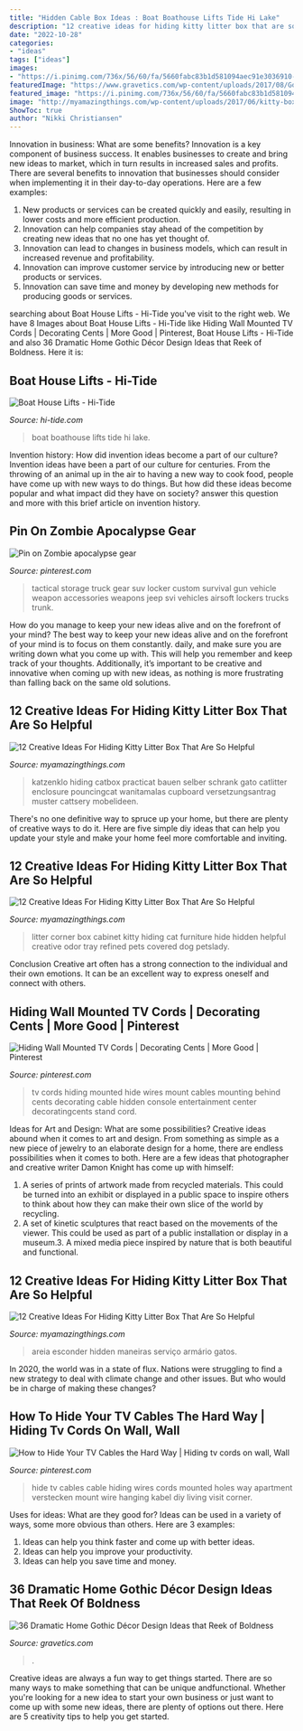 ```yaml
---
title: "Hidden Cable Box Ideas : Boat Boathouse Lifts Tide Hi Lake"
description: "12 creative ideas for hiding kitty litter box that are so helpful"
date: "2022-10-28"
categories:
- "ideas"
tags: ["ideas"]
images:
- "https://i.pinimg.com/736x/56/60/fa/5660fabc83b1d581094aec91e3036910--tactical-truck-tactical-survival.jpg"
featuredImage: "https://www.gravetics.com/wp-content/uploads/2017/08/Gothic-Bathrooms-and-Design-Ideas.jpg"
featured_image: "https://i.pinimg.com/736x/56/60/fa/5660fabc83b1d581094aec91e3036910--tactical-truck-tactical-survival.jpg"
image: "http://myamazingthings.com/wp-content/uploads/2017/06/kitty-box-3.jpg"
ShowToc: true
author: "Nikki Christiansen"
---
```



Innovation in business: What are some benefits?
Innovation is a key component of business success. It enables businesses to create and bring new ideas to market, which in turn results in increased sales and profits. There are several benefits to innovation that businesses should consider when implementing it in their day-to-day operations. Here are a few examples: 
1) New products or services can be created quickly and easily, resulting in lower costs and more efficient production. 
2) Innovation can help companies stay ahead of the competition by creating new ideas that no one has yet thought of. 
3) Innovation can lead to changes in business models, which can result in increased revenue and profitability. 
4) Innovation can improve customer service by introducing new or better products or services. 
5) Innovation can save time and money by developing new methods for producing goods or services.

	

		
searching about Boat House Lifts - Hi-Tide you've visit to the right web. We have 8 Images about Boat House Lifts - Hi-Tide like Hiding Wall Mounted TV Cords | Decorating Cents | More Good | Pinterest, Boat House Lifts - Hi-Tide and also 36 Dramatic Home Gothic Décor Design Ideas that Reek of Boldness. Here it is:
		
    
## Boat House Lifts - Hi-Tide

<img loading=lazy src="https://hi-tide.com/wp-content/uploads/2015/01/Boat-House-2.jpg" onerror="this.onerror=null;this.src='https://tse2.mm.bing.net/th?id=OIP.HVJTkFvsuaaZMkRpGfWCtwHaLH&amp;pid=15.1';" alt="Boat House Lifts - Hi-Tide">

_Source: hi-tide.com_

>boat boathouse lifts tide hi lake. 

	

Invention history: How did invention ideas become a part of our culture?
Invention ideas have been a part of our culture for centuries. From the throwing of an animal up in the air to having a new way to cook food, people have come up with new ways to do things. But how did these ideas become popular and what impact did they have on society? answer this question and more with this brief article on invention history.

    
## Pin On Zombie Apocalypse Gear

<img loading=lazy src="https://i.pinimg.com/736x/56/60/fa/5660fabc83b1d581094aec91e3036910--tactical-truck-tactical-survival.jpg" onerror="this.onerror=null;this.src='https://tse3.mm.bing.net/th?id=OIP.saaPdVwoclen8dzNwkMOFwHaE7&amp;pid=15.1';" alt="Pin on Zombie apocalypse gear">

_Source: pinterest.com_

>tactical storage truck gear suv locker custom survival gun vehicle weapon accessories weapons jeep svi vehicles airsoft lockers trucks trunk. 

	

How do you manage to keep your new ideas alive and on the forefront of your mind?
The best way to keep your new ideas alive and on the forefront of your mind is to focus on them constantly. daily, and make sure you are writing down what you come up with. This will help you remember and keep track of your thoughts. Additionally, it’s important to be creative and innovative when coming up with new ideas, as nothing is more frustrating than falling back on the same old solutions.

    
## 12 Creative Ideas For Hiding Kitty Litter Box That Are So Helpful

<img loading=lazy src="https://myamazingthings.com/wp-content/uploads/2017/06/kitty-box-12.jpg" onerror="this.onerror=null;this.src='https://tse4.mm.bing.net/th?id=OIP.Uy-Gwfwh6_O7l1QszH3OVwHaE6&amp;pid=15.1';" alt="12 Creative Ideas For Hiding Kitty Litter Box That Are So Helpful">

_Source: myamazingthings.com_

>katzenklo hiding catbox practicat bauen selber schrank gato catlitter enclosure pouncingcat wanitamalas cupboard versetzungsantrag muster cattsery mobelideen. 

	

There's no one definitive way to spruce up your home, but there are plenty of creative ways to do it. Here are five simple diy ideas that can help you update your style and make your home feel more comfortable and inviting.

    
## 12 Creative Ideas For Hiding Kitty Litter Box That Are So Helpful

<img loading=lazy src="http://myamazingthings.com/wp-content/uploads/2017/06/kitty-box-3.jpg" onerror="this.onerror=null;this.src='https://tse2.mm.bing.net/th?id=OIP.77u2WUTc-QrreZgAQHSaOAHaJ5&amp;pid=15.1';" alt="12 Creative Ideas For Hiding Kitty Litter Box That Are So Helpful">

_Source: myamazingthings.com_

>litter corner box cabinet kitty hiding cat furniture hide hidden helpful creative odor tray refined pets covered dog petslady. 

	

Conclusion
Creative art often has a strong connection to the individual and their own emotions. It can be an excellent way to express oneself and connect with others.

    
## Hiding Wall Mounted TV Cords | Decorating Cents | More Good | Pinterest

<img loading=lazy src="https://s-media-cache-ak0.pinimg.com/736x/a1/6b/18/a16b18001eae8e95763b5f0b49a088b6--hiding-tv-cords-tv-mounting.jpg" onerror="this.onerror=null;this.src='https://tse3.mm.bing.net/th?id=OIP.9nDsUbvCfeqMZKM-zRywKwHaJ3&amp;pid=15.1';" alt="Hiding Wall Mounted TV Cords | Decorating Cents | More Good | Pinterest">

_Source: pinterest.com_

>tv cords hiding mounted hide wires mount cables mounting behind cents decorating cable hidden console entertainment center decoratingcents stand cord. 

	

Ideas for Art and Design: What are some possibilities?
Creative ideas abound when it comes to art and design. From something as simple as a new piece of jewelry to an elaborate design for a home, there are endless possibilities when it comes to both. Here are a few ideas that photographer and creative writer Damon Knight has come up with himself:
1. A series of prints of artwork made from recycled materials. This could be turned into an exhibit or displayed in a public space to inspire others to think about how they can make their own slice of the world by recycling.
2. A set of kinetic sculptures that react based on the movements of the viewer. This could be used as part of a public installation or display in a museum.3. A mixed media piece inspired by nature that is both beautiful and functional.

    
## 12 Creative Ideas For Hiding Kitty Litter Box That Are So Helpful

<img loading=lazy src="https://myamazingthings.com/wp-content/uploads/2017/06/kitty-box-5.jpg" onerror="this.onerror=null;this.src='https://tse3.mm.bing.net/th?id=OIP.xn5j-nhW5mCrbirfNIQragHaPW&amp;pid=15.1';" alt="12 Creative Ideas For Hiding Kitty Litter Box That Are So Helpful">

_Source: myamazingthings.com_

>areia esconder hidden maneiras serviço armário gatos. 

	

In 2020, the world was in a state of flux. Nations were struggling to find a new strategy to deal with climate change and other issues. But who would be in charge of making these changes?

    
## How To Hide Your TV Cables The Hard Way | Hiding Tv Cords On Wall, Wall

<img loading=lazy src="https://i.pinimg.com/736x/dc/5a/ab/dc5aabc5cb6be1830d04aee085b4b07b--wire-cover-up-cords-tvs-hide-tv-cables.jpg" onerror="this.onerror=null;this.src='https://tse3.mm.bing.net/th?id=OIP.GBqwBseST7Yc33XUGtaGzgHaLI&amp;pid=15.1';" alt="How to Hide Your TV Cables the Hard Way | Hiding tv cords on wall, Wall">

_Source: pinterest.com_

>hide tv cables cable hiding wires cords mounted holes way apartment verstecken mount wire hanging kabel diy living visit corner. 

	

Uses for ideas: What are they good for?
Ideas can be used in a variety of ways, some more obvious than others. Here are 3 examples:
1. Ideas can help you think faster and come up with better ideas.
2. Ideas can help you improve your productivity.    
3. Ideas can help you save time and money.

    
## 36 Dramatic Home Gothic Décor Design Ideas That Reek Of Boldness

<img loading=lazy src="https://www.gravetics.com/wp-content/uploads/2017/08/Gothic-Bathrooms-and-Design-Ideas.jpg" onerror="this.onerror=null;this.src='https://tse1.mm.bing.net/th?id=OIP.9RQe37L4CVSvbQXhBju-IgHaLH&amp;pid=15.1';" alt="36 Dramatic Home Gothic Décor Design Ideas that Reek of Boldness">

_Source: gravetics.com_

>. 

	

Creative ideas are always a fun way to get things started. There are so many ways to make something that can be unique andfunctional. Whether you're looking for a new idea to start your own business or just want to come up with some new ideas, there are plenty of options out there. Here are 5 creativity tips to help you get started.

